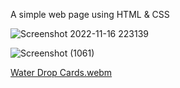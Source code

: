 A simple web page using HTML & CSS

![Screenshot 2022-11-16 223139](https://user-images.githubusercontent.com/85480387/202246440-5699775b-eb9f-4541-8613-32eb5ee85cb4.jpg)

![Screenshot (1061)](https://user-images.githubusercontent.com/85480387/202246537-2b1f503e-48df-4ef6-9fa7-76f810df5d34.png)


[Water Drop Cards.webm](https://user-images.githubusercontent.com/85480387/202246629-6af0a008-a1e7-4fc9-bade-a1109b9c8d58.webm)
